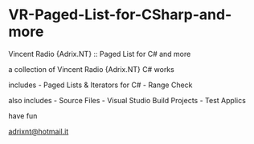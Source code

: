 # VR-Paged-List-for-CSharp-and-more
Vincent Radio {Adrix.NT} :: Paged List for C# and more

a collection of Vincent Radio {Adrix.NT} C# works

includes
	- Paged Lists & Iterators for C#
	- Range Check

also includes
	- Source Files
	- Visual Studio Build Projects
	- Test Applics

have fun

adrixnt@hotmail.it
